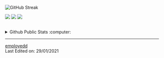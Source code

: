   ![GitHub Streak](https://github-readme-streak-stats.herokuapp.com/?user=employedd)

![](https://img.shields.io/badge/C_Sharp-informational?style=flat&logo=c&logoColor=white&color=6aa6f8)
![](https://img.shields.io/badge/Bash-informational?style=flat&logo=gnu-bash&logoColor=white&color=6aa6f8)
![](https://img.shields.io/badge/JavaScript-informational?style=flat&logo=javascript&logoColor=white&color=6aa6f8)

<br>
<details>
  <summary>Github Public Stats :computer:</summary>
<a href="https://github.com/employedd?tab=repositories">
  <img align="center" src="https://github-readme-stats.vercel.app/api/top-langs/?username=employedd&hide=scheme&count_private=true&title_color=EC5061&text_color=FBDCDF&icon_color=E89F9A&bg_color=0D1117" />
</a>
<a href="https://github.com/employedd?tab=repositories">
  <img align="center" src="https://github-readme-stats.vercel.app/api?username=employedd&show_icons=true&line_height=33&count_private=true&title_color=EC5061&text_color=FBDCDF&icon_color=E89F9A&bg_color=0D1117" alt="Sasha's GitHub Stats" />
</a>

![Profile Views](https://komarev.com/ghpvc/?username=employedd)
  ----
</details>

------
[employedd](https://github.com/employedd) <br>
Last Edited on: 29/01/2021
